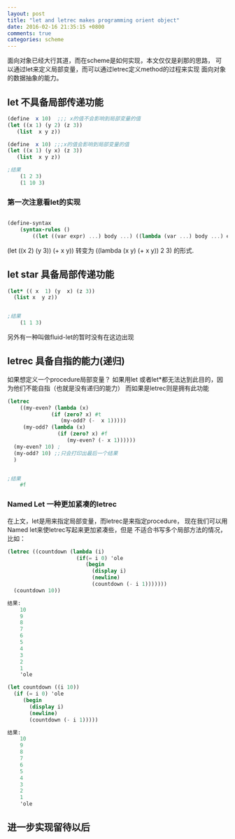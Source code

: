 ```yaml
---
layout: post
title: "let and letrec makes programming orient object"
date: 2016-02-16 21:35:15 +0800
comments: true
categories: scheme
---
```


面向对象已经大行其道，而在scheme是如何实现，本文仅仅是刹那的思路，
可以通过let来定义局部变量，而可以通过letrec定义method的过程来实现
面向对象的数据抽象的能力。
<!--more-->

## let 不具备局部传递功能
``` scheme
(define  x 10)  ;;; x的值不会影响到局部变量的值
(let ((x 1) (y 2) (z 3))
   (list  x y z))

(define  x 10) ;;;x的值会影响到局部变量的值
(let ((x 1) (y x) (z 3))
   (list  x y z))

;结果
    (1 2 3)
    (1 10 3) 
```

### 第一次注意看let的实现

``` scheme

(define-syntax
    (syntax-rules ()
        ((let ((var expr) ...) body ...) ((lambda (var ...) body ...) expr ...))))
```

(let ((x 2) (y 3)) (+  x y)) 转变为
((lambda (x y) (+ x y)) 2 3) 的形式.

## let star 具备局部传递功能
``` scheme
(let* (( x  1) (y  x) (z 3))
  (list x  y z))


;结果
    (1 1 3)
```
另外有一种叫做fluid-let的暂时没有在这边出现


## letrec 具备自指的能力(递归)
如果想定义一个procedure局部变量？
如果用let 或者let\*都无法达到此目的，因为他们不能自指（也就是没有递归的能力）
而如果是letrec则是拥有此功能

``` scheme
(letrec
    ((my-even? (lambda (x)
              (if (zero? x) #t
                 (my-odd? (-  x 1)))))
     (my-odd? (lambda (x)
                (if (zero? x) #f
                   (my-even? (- x 1))))))
  (my-even? 10) ;
  (my-odd? 10) ;;只会打印出最后一个结果
  )


;结果
    #f
```

### Named Let 一种更加紧凑的letrec

在上文，let是用来指定局部变量，而letrec是来指定procedure，
现在我们可以用Named let来使letrec写起来更加紧凑些，但是
不适合书写多个局部方法的情况，比如：

``` scheme
(letrec ((countdown (lambda (i)
                      (if(= i 0) 'ole
                         (begin
                           (display i)
                           (newline)
                           (countdown (- i 1)))))))
  (countdown 10)) 

结果:
    10
    9
    8
    7
    6
    5
    4
    3
    2
    1
    'ole
```

``` scheme
(let countdown ((i 10))
  (if (= i 0) 'ole
     (begin
       (display i)
       (newline)
       (countdown (- i 1)))))

结果:
    10
    9
    8
    7
    6
    5
    4
    3
    2
    1
    'ole
```
## 进一步实现留待以后
